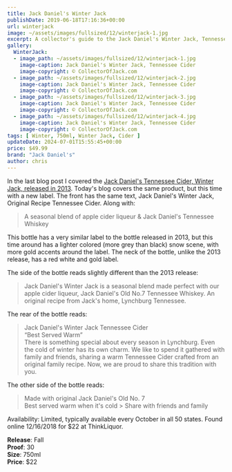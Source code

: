 ```yaml
---
title: Jack Daniel's Winter Jack
publishDate: 2019-06-18T17:16:36+00:00
url: winterjack
image: ~/assets/images/fullsized/12/winterjack-1.jpg
excerpt: A collector's guide to the Jack Daniel's Winter Jack, Tennessee Cider
gallery:
  WinterJack:
  - image_path: ~/assets/images/fullsized/12/winterjack-1.jpg
    image-caption: Jack Daniel's Winter Jack, Tennessee Cider
    image-copyright: © CollectorOfJack.com
  - image_path: ~/assets/images/fullsized/12/winterjack-2.jpg
    image-caption: Jack Daniel's Winter Jack, Tennessee Cider
    image-copyright: © CollectorOfJack.com
  - image_path: ~/assets/images/fullsized/12/winterjack-3.jpg
    image-caption: Jack Daniel's Winter Jack, Tennessee Cider
    image-copyright: © CollectorOfJack.com
  - image_path: ~/assets/images/fullsized/12/winterjack-4.jpg
    image-caption: Jack Daniel's Winter Jack, Tennessee Cider
    image-copyright: © CollectorOfJack.com
tags: [ Winter, 750ml, Winter Jack, Cider ]
updateDate: 2024-07-01T15:55:45+00:00
price: $49.99
brand: "Jack Daniel's"
author: chris
---
```

In the last blog post I covered the [Jack Daniel's Tennessee Cider, Winter Jack, released in 2013](/WinterJack2013). Today's blog covers the same product, but this time with a new label. The front has the same text, Jack Daniel's Winter Jack, Original Recipe Tennessee Cider. Along with:   

> A seasonal blend of apple cider liqueur &amp; Jack Daniel's Tennessee Whiskey   
   
This bottle has a very similar label to the bottle released in 2013, but this time around has a lighter colored (more grey than black) snow scene, with more gold accents around the label. The neck of the bottle, unlike the 2013 release, has a red white and gold label.   
 
The side of the bottle reads slightly different than the 2013 release:   

> Jack Daniel's Winter Jack is a seasonal blend made perfect with our apple cider liqueur, Jack Daniel's Old No.7 Tennessee Whiskey. An original recipe from Jack's home, Lynchburg Tennessee.   
   
The rear of the bottle reads:   

> Jack Daniel's Winter Jack Tennessee Cider  
> “Best Served Warm”   
> There is something special about every season in Lynchburg. Even the cold of winter has its own charm. We like to spend it gathered with family and friends, sharing a warm Tennessee Cider crafted from an original family recipe. Now, we are proud to share this tradition with you.
   
The other side of the bottle reads:   

> Made with original Jack Daniel's Old No. 7   
> Best served warm when it's cold > Share with friends and family   
   
Availability: Limited, typically available every October in all 50 states. Found online 12/16/2018 for $22 at ThinkLiquor.   

**Release**: Fall   
**Proof**: 30   
**Size**: 750ml  
**Price**: $22   




